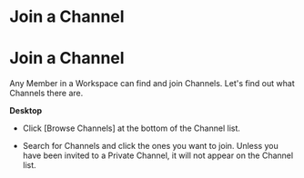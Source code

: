 # Join a Channel

Join a Channel
==============

 Any Member in a Workspace can find and join Channels. Let's find out what Channels there are.



**Desktop** 

* Click [Browse Channels] at the bottom of the Channel list.


* Search for Channels and click the ones you want to join.
  Unless you have been invited to a Private Channel, it will not appear on the Channel list.

 